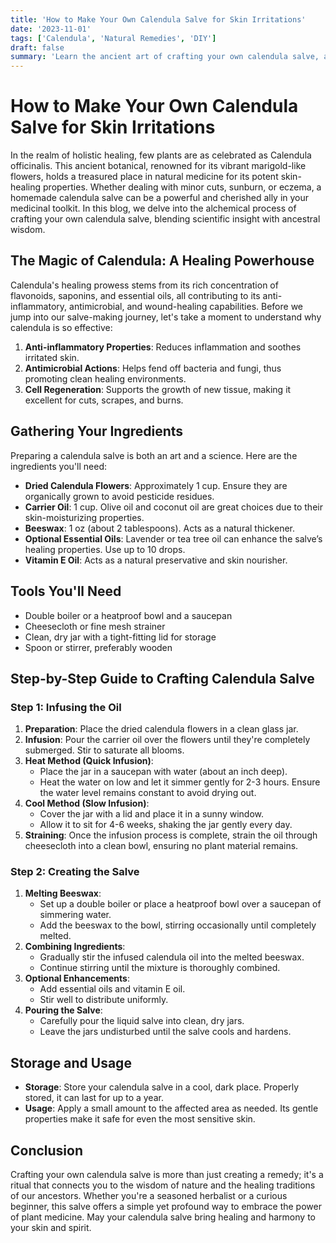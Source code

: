 ```yaml
---
title: 'How to Make Your Own Calendula Salve for Skin Irritations'
date: '2023-11-01'
tags: ['Calendula', 'Natural Remedies', 'DIY']
draft: false
summary: 'Learn the ancient art of crafting your own calendula salve, a potent remedy for skin irritations, using simple natural ingredients and holistic techniques.'
---
```


# How to Make Your Own Calendula Salve for Skin Irritations

In the realm of holistic healing, few plants are as celebrated as Calendula officinalis. This ancient botanical, renowned for its vibrant marigold-like flowers, holds a treasured place in natural medicine for its potent skin-healing properties. Whether dealing with minor cuts, sunburn, or eczema, a homemade calendula salve can be a powerful and cherished ally in your medicinal toolkit. In this blog, we delve into the alchemical process of crafting your own calendula salve, blending scientific insight with ancestral wisdom.

## The Magic of Calendula: A Healing Powerhouse

Calendula's healing prowess stems from its rich concentration of flavonoids, saponins, and essential oils, all contributing to its anti-inflammatory, antimicrobial, and wound-healing capabilities. Before we jump into our salve-making journey, let's take a moment to understand why calendula is so effective:

1. **Anti-inflammatory Properties**: Reduces inflammation and soothes irritated skin.
2. **Antimicrobial Actions**: Helps fend off bacteria and fungi, thus promoting clean healing environments.
3. **Cell Regeneration**: Supports the growth of new tissue, making it excellent for cuts, scrapes, and burns.

## Gathering Your Ingredients

Preparing a calendula salve is both an art and a science. Here are the ingredients you'll need:

- **Dried Calendula Flowers**: Approximately 1 cup. Ensure they are organically grown to avoid pesticide residues.
- **Carrier Oil**: 1 cup. Olive oil and coconut oil are great choices due to their skin-moisturizing properties.
- **Beeswax**: 1 oz (about 2 tablespoons). Acts as a natural thickener.
- **Optional Essential Oils**: Lavender or tea tree oil can enhance the salve’s healing properties. Use up to 10 drops.
- **Vitamin E Oil**: Acts as a natural preservative and skin nourisher.

## Tools You'll Need

- Double boiler or a heatproof bowl and a saucepan
- Cheesecloth or fine mesh strainer
- Clean, dry jar with a tight-fitting lid for storage
- Spoon or stirrer, preferably wooden

## Step-by-Step Guide to Crafting Calendula Salve

### Step 1: Infusing the Oil

1. **Preparation**: Place the dried calendula flowers in a clean glass jar.
2. **Infusion**: Pour the carrier oil over the flowers until they're completely submerged. Stir to saturate all blooms.
3. **Heat Method (Quick Infusion)**: 
   - Place the jar in a saucepan with water (about an inch deep).
   - Heat the water on low and let it simmer gently for 2-3 hours. Ensure the water level remains constant to avoid drying out.
4. **Cool Method (Slow Infusion)**: 
   - Cover the jar with a lid and place it in a sunny window.
   - Allow it to sit for 4-6 weeks, shaking the jar gently every day.
5. **Straining**: Once the infusion process is complete, strain the oil through cheesecloth into a clean bowl, ensuring no plant material remains.

### Step 2: Creating the Salve

1. **Melting Beeswax**: 
   - Set up a double boiler or place a heatproof bowl over a saucepan of simmering water.
   - Add the beeswax to the bowl, stirring occasionally until completely melted.
2. **Combining Ingredients**: 
   - Gradually stir the infused calendula oil into the melted beeswax.
   - Continue stirring until the mixture is thoroughly combined.
3. **Optional Enhancements**: 
   - Add essential oils and vitamin E oil.
   - Stir well to distribute uniformly.
4. **Pouring the Salve**: 
   - Carefully pour the liquid salve into clean, dry jars.
   - Leave the jars undisturbed until the salve cools and hardens.

## Storage and Usage

- **Storage**: Store your calendula salve in a cool, dark place. Properly stored, it can last for up to a year.
- **Usage**: Apply a small amount to the affected area as needed. Its gentle properties make it safe for even the most sensitive skin.

## Conclusion

Crafting your own calendula salve is more than just creating a remedy; it's a ritual that connects you to the wisdom of nature and the healing traditions of our ancestors. Whether you're a seasoned herbalist or a curious beginner, this salve offers a simple yet profound way to embrace the power of plant medicine. May your calendula salve bring healing and harmony to your skin and spirit.